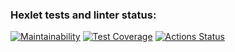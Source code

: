 ### Hexlet tests and linter status:
[![Maintainability](https://api.codeclimate.com/v1/badges/62def7a7b3ca55352ded/maintainability)](https://codeclimate.com/github/mk-im/backend-project-44/maintainability)
[![Test Coverage](https://api.codeclimate.com/v1/badges/62def7a7b3ca55352ded/test_coverage)](https://codeclimate.com/github/mk-im/backend-project-44/test_coverage)
[![Actions Status](https://github.com/mk-im/backend-project-44/workflows/hexlet-check/badge.svg)](https://github.com/mk-im/backend-project-44/actions)
